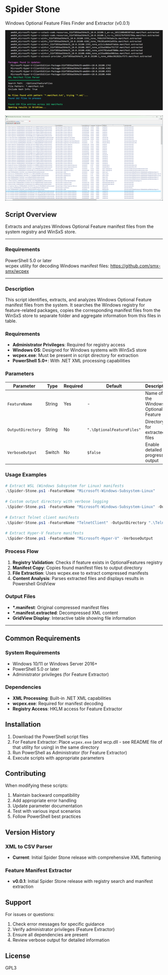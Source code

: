 # Spider Stone
Windows Optional Feature Files Finder and Extractor (v0.0.1)

![](./images/image001.png)

![](./images/image002.png)

## Script Overview

Extracts and analyzes Windows Optional Feature manifest files from the system registry and WinSxS store.

---

### Requirements
 PowerShell 5.0 or later  
 wcpex utility for decoding Windows manifest files: https://github.com/smx-smx/wcpex  

---

### Description
This script identifies, extracts, and analyzes Windows Optional Feature manifest files from the system. It searches the Windows registry for feature-related packages, copies the corresponding manifest files from the WinSxS store to separate folder and aggregate information from this files in table.

### Requirements
- **Administrator Privileges**: Required for registry access
- **Windows OS**: Designed for Windows systems with WinSxS store
- **wcpex.exe**: Must be present in script directory for extraction
- **PowerShell 5.0+**: With .NET XML processing capabilities

### Parameters

| Parameter | Type | Required | Default | Description |
|-----------|------|----------|---------|-------------|
| `FeatureName` | String | Yes | - | Name of the Windows Optional Feature |
| `OutputDirectory` | String | No | `".\OptionalFeatureFiles"` | Directory for extracted files |
| `VerboseOutput` | Switch | No | `$false` | Enable detailed progress output |

### Usage Examples

```powershell
# Extract WSL (Windows Subsystem for Linux) manifests
.\Spider-Stone.ps1 -FeatureName "Microsoft-Windows-Subsystem-Linux"

# Custom output directory with verbose logging
.\Spider-Stone.ps1 -FeatureName "Microsoft-Windows-Subsystem-Linux" -OutputDirectory "C:\WSLManifests" -VerboseOutput

# Extract Telnet client manifests
.\Spider-Stone.ps1 -FeatureName "TelnetClient" -OutputDirectory ".\TelnetFiles" -VerboseOutput

# Extract Hyper-V feature manifests
.\Spider-Stone.ps1 -FeatureName "Microsoft-Hyper-V" -VerboseOutput
```

### Process Flow
1. **Registry Validation**: Checks if feature exists in OptionalFeatures registry
2. **Manifest Copy**: Copies found manifest files to output directory
3. **File Extraction**: Uses wcpex.exe to extract compressed manifests
4. **Content Analysis**: Parses extracted files and displays results in Powershell GridView

### Output Files
- **\*.manifest**: Original compressed manifest files
- **\*.manifest.extracted**: Decompressed XML content
- **GridView Display**: Interactive table showing file information

---

## Common Requirements

### System Requirements
- Windows 10/11 or Windows Server 2016+
- PowerShell 5.0 or later
- Administrator privileges (for Feature Extractor)

### Dependencies
- **XML Processing**: Built-in .NET XML capabilities
- **wcpex.exe**: Required for manifest decoding
- **Registry Access**: HKLM access for Feature Extractor

## Installation

1. Download the PowerShell script files
2. For Feature Extractor: Place `wcpex.exe` (and wcp.dll - see README file of that utility for using) in the same directory
3. Run PowerShell as Administrator (for Feature Extractor)
4. Execute scripts with appropriate parameters

## Contributing

When modifying these scripts:
1. Maintain backward compatibility
2. Add appropriate error handling
3. Update parameter documentation
4. Test with various input scenarios
5. Follow PowerShell best practices

## Version History

### XML to CSV Parser
- **Current**: Initial Spider Stone release with comprehensive XML flattening

### Feature Manifest Extractor
- **v0.0.1**: Initial Spider Stone release with registry search and manifest extraction

## Support

For issues or questions:
1. Check error messages for specific guidance
2. Verify administrator privileges (Feature Extractor)
3. Ensure all dependencies are present
4. Review verbose output for detailed information

## License

GPL3